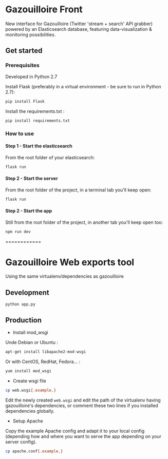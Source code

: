 # Gazouilloire Front

New interface for Gazouilloire (Twitter 'stream + search' API grabber) powered by an Elasticsearch database, featuring data-visualization & monitoring possibilities.

## Get started

### Prerequisites

Developed in Python 2.7

Install Flask (preferably in a virtual environment - be sure to run in Python 2.7):
```bash
pip install Flask
```

Install the requirements.txt :

```bash
pip install requirements.txt
```

### How to use

#### Step 1 - Start the elasticsearch
From the root folder of your elasticsearch:
```bash
flask run
```

#### Step 2 - Start the server
From the root folder of the project, in a terminal tab you'll keep open:
```bash
flask run
```
#### Step 2 - Start the app
Still from the root folder of the project, in another tab you'll keep open too:
```bash
npm run dev
```

============


# Gazouilloire Web exports tool

Using the same virtualenv/dependencies as gazouilloire

## Development

```
python app.py
```

## Production

- Install mod_wsgi

Unde Debian or Ubuntu :

```bash
apt-get install libapache2-mod-wsgi
```

Or with CentOS, RedHat, Fedora... :

```bash
yum install mod_wsgi
```

- Create wsgi file

```bash
cp web.wsgi{.example,}
```

Edit the newly created `web.wsgi` and edit the path of the virtualenv having gazouilloire's dependencies, or comment these two lines if you installed dependencies globally.

- Setup Apache

Copy the example Apache config and adapt it to your local config (depending how and where you want to serve the app depending on your server config).

```bash
cp apache.conf{.example,}
```

